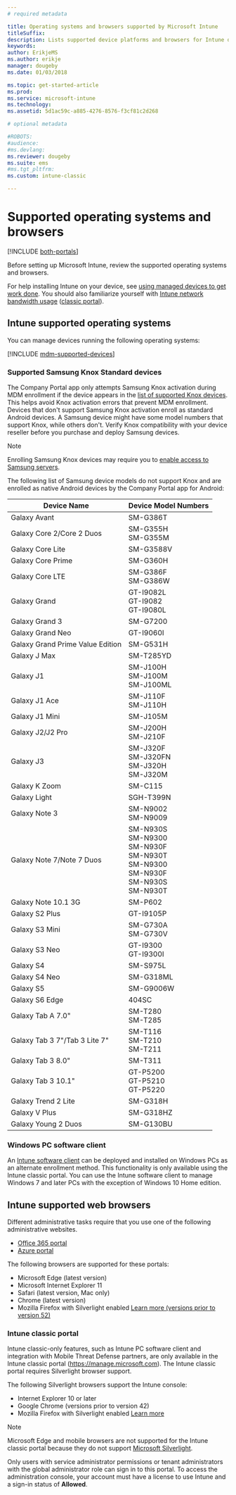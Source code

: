 ```yaml
---
# required metadata

title: Operating systems and browsers supported by Microsoft Intune
titleSuffix: 
description: Lists supported device platforms and browsers for Intune device management
keywords:
author: ErikjeMS  
ms.author: erikje
manager: dougeby
ms.date: 01/03/2018

ms.topic: get-started-article
ms.prod:
ms.service: microsoft-intune
ms.technology:
ms.assetid: 5d1ac59c-a885-4276-8576-f3cf81c2d268

# optional metadata

#ROBOTS:
#audience:
#ms.devlang:
ms.reviewer: dougeby
ms.suite: ems
#ms.tgt_pltfrm:
ms.custom: intune-classic

---
```


# Supported operating systems and browsers

[!INCLUDE [both-portals](./includes/note-for-both-portals.md)]

Before setting up Microsoft Intune, review the supported operating systems and browsers.

For help installing Intune on your device, see [using managed devices to get work done](/intune-user-help/company-portal-frequently-asked-questions). You should also familiarize yourself with [Intune network bandwidth usage](network-bandwidth-use.md) ([classic portal](/intune-classic/get-started/network-bandwidth-use)).

## Intune supported operating systems

You can manage devices running the following operating systems:

[!INCLUDE [mdm-supported-devices](./includes/mdm-supported-devices.md)]

### Supported Samsung Knox Standard devices

The Company Portal app only attempts Samsung Knox activation during MDM enrollment if the device appears in the [list of supported Knox devices](https://www.samsungknox.com/knox-supported-devices/knox-workspace). This helps avoid Knox activation errors that prevent MDM enrollment. Devices that don't support Samsung Knox activation enroll as standard Android devices. A Samsung device might have some model numbers that support Knox, while others don't. Verify Knox compatibility with your device reseller before you purchase and deploy Samsung devices.

> [!NOTE]
> Enrolling Samsung Knox devices may require you to [enable access to Samsung servers](https://support.samsungknox.com/hc/articles/115013833108-Our-corporate-devices-are-behind-a-firewall-How-do-I-enable-Knox-Workspace-devices-to-contact-Samsung-servers). 

The following list of Samsung device models do not support Knox and are enrolled as native Android devices by the Company Portal app for Android:

| **Device Name** | **Device Model Numbers** |
| --- | --- |
| Galaxy Avant | SM-G386T |
| Galaxy Core 2/Core 2 Duos | SM-G355H<br>SM-G355M |
| Galaxy Core Lite | SM-G3588V |
| Galaxy Core Prime | SM-G360H |
| Galaxy Core LTE | SM-G386F<br>SM-G386W |
| Galaxy Grand | GT-I9082L<br>GT-I9082<br>GT-I9080L |
| Galaxy Grand 3 | SM-G7200 |
| Galaxy Grand Neo | GT-I9060I |
| Galaxy Grand Prime Value Edition | SM-G531H |
| Galaxy J Max | SM-T285YD |
| Galaxy J1 | SM-J100H<br>SM-J100M<br>SM-J100ML |
| Galaxy J1 Ace | SM-J110F<br>SM-J110H |
| Galaxy J1 Mini | SM-J105M |
| Galaxy J2/J2 Pro | SM-J200H<br>SM-J210F |
| Galaxy J3 | SM-J320F<br>SM-J320FN<br>SM-J320H<br>SM-J320M |
| Galaxy K Zoom | SM-C115 |
| Galaxy Light | SGH-T399N |
| Galaxy Note 3 | SM-N9002<br>SM-N9009 |
| Galaxy Note 7/Note 7 Duos | SM-N930S<br>SM-N9300<br>SM-N930F<br>SM-N930T<br>SM-N9300<br>SM-N930F<br>SM-N930S<br>SM-N930T |
| Galaxy Note 10.1 3G | SM-P602 |
| Galaxy S2 Plus | GT-I9105P |
| Galaxy S3 Mini | SM-G730A<br>SM-G730V |
| Galaxy S3 Neo | GT-I9300<br>GT-I9300I |
| Galaxy S4 | SM-S975L |
| Galaxy S4 Neo | SM-G318ML |
| Galaxy S5 | SM-G9006W |
| Galaxy S6 Edge | 404SC |
| Galaxy Tab A 7.0&quot; | SM-T280<br>SM-T285 |
| Galaxy Tab 3 7&quot;/Tab 3 Lite 7&quot; | SM-T116<br>SM-T210<br>SM-T211 |
| Galaxy Tab 3 8.0&quot; | SM-T311 |
| Galaxy Tab 3 10.1&quot; | GT-P5200<br>GT-P5210<br>GT-P5220 |
| Galaxy Trend 2 Lite | SM-G318H |
| Galaxy V Plus | SM-G318HZ |
| Galaxy Young 2 Duos | SM-G130BU |


### Windows PC software client

An [Intune software client](/intune-classic/deploy-use/manage-windows-pcs-with-microsoft-intune) can be deployed and installed on Windows PCs as an alternate enrollment method. This functionality is only available using the Intune classic portal. You can use the Intune software client to manage Windows 7 and later PCs with the exception of Windows 10 Home edition.

<!--  ### Exchange ActiveSync management

You can manage [Exchange ActiveSync devices](/intune-classic/deploy-use/mobile-device-management-with-exchange-activesync-and-microsoft-intune) from the Intune console. This option provides a limited set of management capabilities when compared to the other methods. See [Capabilities of built-in Mobile Device Management in Office 365](https://support.office.com/article/Capabilities-of-built-in-Mobile-Device-Management-for-Office-365-a1da44e5-7475-4992-be91-9ccec25905b0) for a list of supported devices.  -->

## Intune supported web browsers

Different administrative tasks require that you use one of the following administrative websites.

- [Office 365 portal](http://go.microsoft.com/fwlink/p/?LinkId=698854)
- [Azure portal](https://portal.azure.com/)

The following browsers are supported for these portals:
- Microsoft Edge (latest version)
- Microsoft Internet Explorer 11
- Safari (latest version, Mac only)
- Chrome (latest version)
- Mozilla Firefox with Silverlight enabled [Learn more (versions prior to version 52)](https://go.microsoft.com/fwlink/?linkid=836872)




### Intune classic portal

Intune classic-only features, such as Intune PC software client and integration with Mobile Threat Defense partners, are only available in the Intune classic portal (https://manage.microsoft.com). The Intune classic portal requires Silverlight browser support.

The following Silverlight browsers support the Intune console:
- Internet Explorer 10 or later
- Google Chrome (versions prior to version 42)
- Mozilla Firefox with Silverlight enabled [Learn more](https://go.microsoft.com/fwlink/?linkid=836872)

> [!Note]
> Microsoft Edge and mobile browsers are not supported for the Intune classic portal because they do not support [Microsoft Silverlight](https://msdn.microsoft.com/library/cc838158(v=vs.95).aspx).

Only users with service administrator permissions or tenant administrators with the global administrator role can sign in to this portal. To access the administration console, your account must have a license to use Intune and a sign-in status of **Allowed**.
